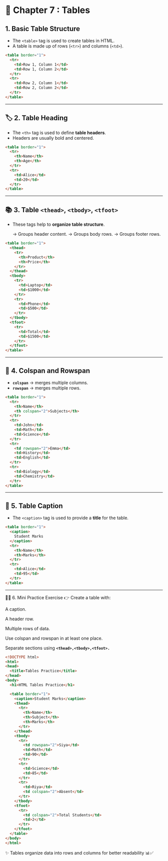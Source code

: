 # 📘 Chapter 7 : Tables

## 1. Basic Table Structure

- The `<table>` tag is used to create tables in HTML.
- A table is made up of rows (`<tr>`) and columns (`<td>`).

```html
<table border="1">
  <tr>
    <td>Row 1, Column 1</td>
    <td>Row 1, Column 2</td>
  </tr>
  <tr>
    <td>Row 2, Column 1</td>
    <td>Row 2, Column 2</td>
  </tr>
</table>
```

---

## 🏷️ 2. Table Heading

- The `<th>` tag is used to define **table headers**.
- Headers are usually bold and centered.

```html
<table border="1">
  <tr>
    <th>Name</th>
    <th>Age</th>
  </tr>
  <tr>
    <td>Alice</td>
    <td>20</td>
  </tr>
</table>
```

---

## 📚 3. Table `<thead>`, `<tbody>`, `<tfoot>`

- These tags help to **organize table structure**.

    <thead> → Groups header content.

    <tbody> → Groups body rows.

    <tfoot> → Groups footer rows.

```html
<table border="1">
  <thead>
    <tr>
      <th>Product</th>
      <th>Price</th>
    </tr>
  </thead>
  <tbody>
    <tr>
      <td>Laptop</td>
      <td>$1000</td>
    </tr>
    <tr>
      <td>Phone</td>
      <td>$500</td>
    </tr>
  </tbody>
  <tfoot>
    <tr>
      <td>Total</td>
      <td>$1500</td>
    </tr>
  </tfoot>
</table>
```

---

## 🔗 4. Colspan and Rowspan

- **`colspan`** → merges multiple columns.
- **`rowspan`** → merges multiple rows.

```html
<table border="1">
  <tr>
    <th>Name</th>
    <th colspan="2">Subjects</th>
  </tr>
  <tr>
    <td>John</td>
    <td>Math</td>
    <td>Science</td>
  </tr>
  <tr>
    <td rowspan="2">Emma</td>
    <td>History</td>
    <td>English</td>
  </tr>
  <tr>
    <td>Biology</td>
    <td>Chemistry</td>
  </tr>
</table>
```

---

## 📝 5. Table Caption

- The `<caption>` tag is used to provide a **title** for the table.

```html
<table border="1">
  <caption>
    Student Marks
  </caption>
  <tr>
    <th>Name</th>
    <th>Marks</th>
  </tr>
  <tr>
    <td>Alice</td>
    <td>95</td>
  </tr>
</table>
```

---

🧑‍💻 6. Mini Practice Exercise
👉 Create a table with:

A caption.

A header row.

Multiple rows of data.

Use colspan and rowspan in at least one place.

Separate sections using **`<thead>,<tbody>,<tfoot>.`**

```HTML
<!DOCTYPE html>
<html>
<head>
  <title>Tables Practice</title>
</head>
<body>
  <h1>HTML Tables Practice</h1>

  <table border="1">
    <caption>Student Marks</caption>
    <thead>
      <tr>
        <th>Name</th>
        <th>Subject</th>
        <th>Marks</th>
      </tr>
    </thead>
    <tbody>
      <tr>
        <td rowspan="2">Siya</td>
        <td>Math</td>
        <td>90</td>
      </tr>
      <tr>
        <td>Science</td>
        <td>85</td>
      </tr>
      <tr>
        <td>Riya</td>
        <td colspan="2">Absent</td>
      </tr>
    </tbody>
    <tfoot>
      <tr>
        <td colspan="2">Total Students</td>
        <td>2</td>
      </tr>
    </tfoot>
  </table>
</body>
</html>

```

✨ Tables organize data into rows and columns for better readability 📊✅
